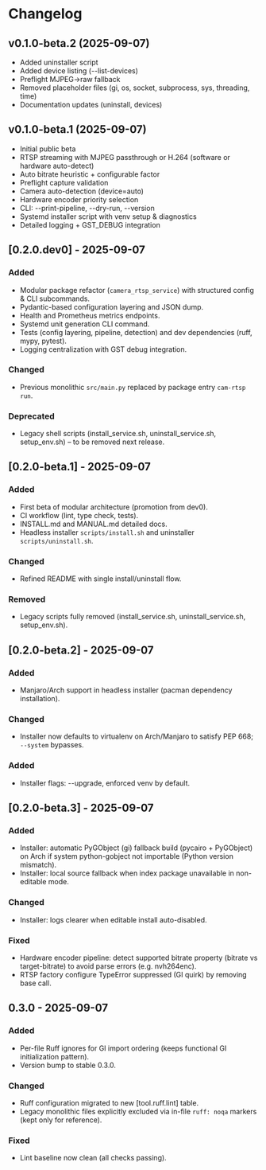 # Changelog

## v0.1.0-beta.2 (2025-09-07)
- Added uninstaller script
- Added device listing (--list-devices)
- Preflight MJPEG->raw fallback
- Removed placeholder files (gi, os, socket, subprocess, sys, threading, time)
- Documentation updates (uninstall, devices)

## v0.1.0-beta.1 (2025-09-07)
- Initial public beta
- RTSP streaming with MJPEG passthrough or H.264 (software or hardware auto-detect)
- Auto bitrate heuristic + configurable factor
- Preflight capture validation
- Camera auto-detection (device=auto)
- Hardware encoder priority selection
- CLI: --print-pipeline, --dry-run, --version
- Systemd installer script with venv setup & diagnostics
- Detailed logging + GST_DEBUG integration

## [0.2.0.dev0] - 2025-09-07
### Added
- Modular package refactor (`camera_rtsp_service`) with structured config & CLI subcommands.
- Pydantic-based configuration layering and JSON dump.
- Health and Prometheus metrics endpoints.
- Systemd unit generation CLI command.
- Tests (config layering, pipeline, detection) and dev dependencies (ruff, mypy, pytest).
- Logging centralization with GST debug integration.

### Changed
- Previous monolithic `src/main.py` replaced by package entry `cam-rtsp run`.

### Deprecated
- Legacy shell scripts (install_service.sh, uninstall_service.sh, setup_env.sh) – to be removed next release.

## [0.2.0-beta.1] - 2025-09-07
### Added
- First beta of modular architecture (promotion from dev0).
- CI workflow (lint, type check, tests).
- INSTALL.md and MANUAL.md detailed docs.
- Headless installer `scripts/install.sh` and uninstaller `scripts/uninstall.sh`.

### Changed
- Refined README with single install/uninstall flow.

### Removed
- Legacy scripts fully removed (install_service.sh, uninstall_service.sh, setup_env.sh).

## [0.2.0-beta.2] - 2025-09-07
### Added
- Manjaro/Arch support in headless installer (pacman dependency installation).
### Changed
- Installer now defaults to virtualenv on Arch/Manjaro to satisfy PEP 668; `--system` bypasses.
### Added
- Installer flags: --upgrade, enforced venv by default.

## [0.2.0-beta.3] - 2025-09-07
### Added
- Installer: automatic PyGObject (gi) fallback build (pycairo + PyGObject) on Arch if system python-gobject not importable (Python version mismatch).
- Installer: local source fallback when index package unavailable in non-editable mode.
### Changed
- Installer: logs clearer when editable install auto-disabled.
### Fixed
- Hardware encoder pipeline: detect supported bitrate property (bitrate vs target-bitrate) to avoid parse errors (e.g. nvh264enc).
- RTSP factory configure TypeError suppressed (GI quirk) by removing base call.

## 0.3.0 - 2025-09-07
### Added
- Per-file Ruff ignores for GI import ordering (keeps functional GI initialization pattern).
- Version bump to stable 0.3.0.

### Changed
- Ruff configuration migrated to new [tool.ruff.lint] table.
- Legacy monolithic files explicitly excluded via in-file `ruff: noqa` markers (kept only for reference).

### Fixed
- Lint baseline now clean (all checks passing).
